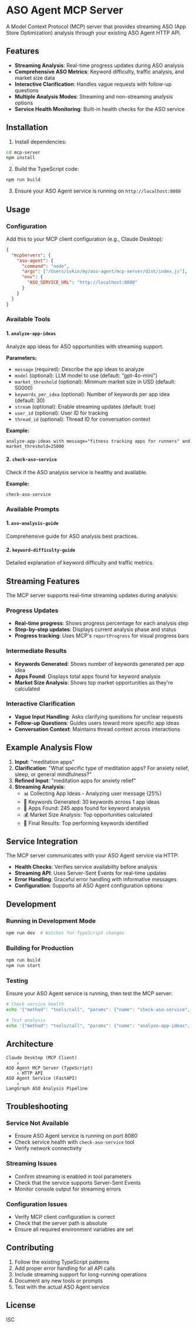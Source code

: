 # ASO Agent MCP Server

A Model Context Protocol (MCP) server that provides streaming ASO (App Store Optimization) analysis through your existing ASO Agent HTTP API.

## Features

- **Streaming Analysis**: Real-time progress updates during ASO analysis
- **Comprehensive ASO Metrics**: Keyword difficulty, traffic analysis, and market size data
- **Interactive Clarification**: Handles vague requests with follow-up questions
- **Multiple Analysis Modes**: Streaming and non-streaming analysis options
- **Service Health Monitoring**: Built-in health checks for the ASO service

## Installation

1. Install dependencies:
```bash
cd mcp-server
npm install
```

2. Build the TypeScript code:
```bash
npm run build
```

3. Ensure your ASO Agent service is running on `http://localhost:8080`

## Usage

### Configuration

Add this to your MCP client configuration (e.g., Claude Desktop):

```json
{
  "mcpServers": {
    "aso-agent": {
      "command": "node",
      "args": ["/Users/ivkin/my/aso-agent/mcp-server/dist/index.js"],
      "env": {
        "ASO_SERVICE_URL": "http://localhost:8080"
      }
    }
  }
}
```

### Available Tools

#### 1. `analyze-app-ideas`
Analyze app ideas for ASO opportunities with streaming support.

**Parameters:**
- `message` (required): Describe the app ideas to analyze
- `model` (optional): LLM model to use (default: "gpt-4o-mini")
- `market_threshold` (optional): Minimum market size in USD (default: 50000)
- `keywords_per_idea` (optional): Number of keywords per app idea (default: 30)
- `stream` (optional): Enable streaming updates (default: true)
- `user_id` (optional): User ID for tracking
- `thread_id` (optional): Thread ID for conversation context

**Example:**
```
analyze-app-ideas with message="fitness tracking apps for runners" and market_threshold=25000
```

#### 2. `check-aso-service`
Check if the ASO analysis service is healthy and available.

**Example:**
```
check-aso-service
```

### Available Prompts

#### 1. `aso-analysis-guide`
Comprehensive guide for ASO analysis best practices.

#### 2. `keyword-difficulty-guide`
Detailed explanation of keyword difficulty and traffic metrics.

## Streaming Features

The MCP server supports real-time streaming updates during analysis:

### Progress Updates
- **Real-time progress**: Shows progress percentage for each analysis step
- **Step-by-step updates**: Displays current analysis phase and status
- **Progress tracking**: Uses MCP's `reportProgress` for visual progress bars

### Intermediate Results
- **Keywords Generated**: Shows number of keywords generated per app idea
- **Apps Found**: Displays total apps found for keyword analysis
- **Market Size Analysis**: Shows top market opportunities as they're calculated

### Interactive Clarification
- **Vague Input Handling**: Asks clarifying questions for unclear requests
- **Follow-up Questions**: Guides users toward more specific app ideas
- **Conversation Context**: Maintains thread context across interactions

## Example Analysis Flow

1. **Input**: "meditation apps"
2. **Clarification**: "What specific type of meditation apps? For anxiety relief, sleep, or general mindfulness?"
3. **Refined Input**: "meditation apps for anxiety relief"
4. **Streaming Analysis**:
   - 📊 Collecting App Ideas - Analyzing user message (25%)
   - 📝 Keywords Generated: 30 keywords across 1 app ideas
   - 📱 Apps Found: 245 apps found for keyword analysis
   - 💰 Market Size Analysis: Top opportunities calculated
   - 🎯 Final Results: Top performing keywords identified

## Service Integration

The MCP server communicates with your ASO Agent service via HTTP:

- **Health Checks**: Verifies service availability before analysis
- **Streaming API**: Uses Server-Sent Events for real-time updates
- **Error Handling**: Graceful error handling with informative messages
- **Configuration**: Supports all ASO Agent configuration options

## Development

### Running in Development Mode

```bash
npm run dev  # Watches for TypeScript changes
```

### Building for Production

```bash
npm run build
npm run start
```

### Testing

Ensure your ASO Agent service is running, then test the MCP server:

```bash
# Check service health
echo '{"method": "tools/call", "params": {"name": "check-aso-service", "arguments": {}}}' | node dist/index.js

# Test analysis
echo '{"method": "tools/call", "params": {"name": "analyze-app-ideas", "arguments": {"message": "fitness apps", "stream": false}}}' | node dist/index.js
```

## Architecture

```
Claude Desktop (MCP Client)
    ↓
ASO Agent MCP Server (TypeScript)
    ↓ HTTP API
ASO Agent Service (FastAPI)
    ↓
LangGraph ASO Analysis Pipeline
```

## Troubleshooting

### Service Not Available
- Ensure ASO Agent service is running on port 8080
- Check service health with `check-aso-service` tool
- Verify network connectivity

### Streaming Issues
- Confirm streaming is enabled in tool parameters
- Check that the service supports Server-Sent Events
- Monitor console output for streaming errors

### Configuration Issues
- Verify MCP client configuration is correct
- Check that the server path is absolute
- Ensure all required environment variables are set

## Contributing

1. Follow the existing TypeScript patterns
2. Add proper error handling for all API calls
3. Include streaming support for long-running operations
4. Document any new tools or prompts
5. Test with the actual ASO Agent service

## License

ISC